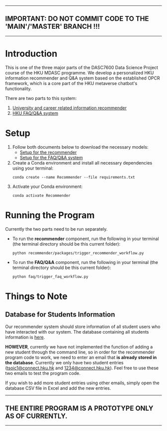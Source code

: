 
---
## **IMPORTANT: DO NOT COMMIT CODE TO THE 'MAIN'/'MASTER' BRANCH !!!**
---

# Introduction

This is one of the three major parts of the DASC7600 Data Science Project course of the HKU MDASC programme. We develop a personalized HKU information recommender and Q&A system based on the established OPCR framework, which is a core part of the HKU metaverse chatbot's functionality.

There are two parts to this system:
1. [University and career related information recommender](recommender/)
2. [HKU FAQ/Q&A system](faq/)

# Setup
1. Follow both documents below to download the necessary models:
    - [Setup for the recommender](recommender/README.md)
    - [Setup for the FAQ/Q&A system](faq/README.md)
2. Create a Conda environment and install all necessary dependencies using your terminal:
    ```
    conda create --name Recommender --file requirements.txt
    ```
3. Activate your Conda environment:
    ```
    conda activate Recommender
    ```
# Running the Program
Currently the two parts need to be run separately.
- To run the **recommender** component, run the following in your terminal (the terminal directory should be this current folder):
    ```
    python recommender/packages/trigger_recommender_workflow.py
    ```
- To run the **FAQ/Q&A** component, run the following in your terminal (the terminal directory should be this current folder):
    ```
    python faq/trigger_faq_workflow.py
    ```

# Things to Note
## Database for Students Information
Our recommender system should store information of all student users who have interacted with our system. The database containing all students information is [here](recommender/data/students_database.csv).

**HOWEVER**, currently we have not implemented the function of adding a new student through the command line, so in order for the recommender program code to work, we need to enter an email that **is already stored in the database**. Currently we only have two student entries (tsoic1@connect.hku.hk and 1234@connect.hku.hk). Feel free to use these two emails to test the program code. 

If you wish to add more student entries using other emails, simply open the database CSV file in Excel and add the new entries.

---
## **THE ENTIRE PROGRAM IS A PROTOTYPE ONLY AS OF CURRENTLY.**
---
